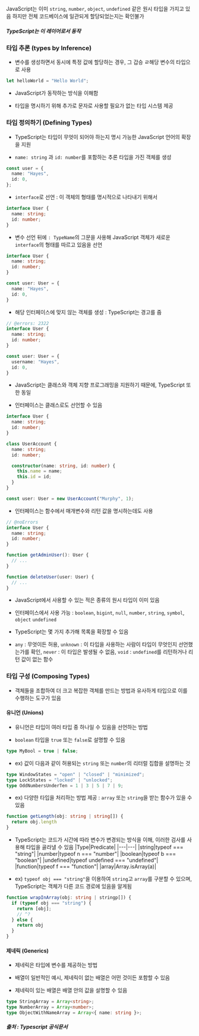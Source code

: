 JavaScript는 이미 `string`, `number`, `object`, `undefined` 같은 원시 타입을 가지고 있음
하지만 전체 코드베이스에 일관되게 할당되었는지는 확인불가

##### TypeScript는 이 레이어로서 동작

### 타입 추론 (types by Inference)

- 변수를 생성하면서 동시에 특정 값에 할당하는 경우, 그 갑승 ㄹ해당 변수의 타입으로 사용

```TypeScript
let helloWorld = "Hello World";
```

- JavaScript가 동작하는 방식을 이해함

- 타입을 명시하기 위해 추가로 문자로 사용할 필요가 없는 타입 시스템 제공

### 타입 정의하기 (Defining Types)

- TypeScript는 타입이 무엇이 되어야 하는지 명시 가능한 JavaScript 언어의 확장을 지원

- `name: string` 과 `id: number`를 포함하는 추론 타입을 가진 객체를 생성

```TypeScript
const user = {
  name: "Hayes",
  id: 0,
};
```

- `interface`로 선언 : 이 객체의 형태를 명시적으로 나타내기 위해서

```TypeScript
interface User {
  name: string;
  id: number;
}
```

- 변수 선언 뒤에 `: TypeName`의 그문을 사용해 JavaScript 객체가 새로운 `interface`의 형태를 따르고 있음을 선언

```TypeScript
interface User {
  name: string;
  id: number;
}

const user: User = {
  name: "Hayes",
  id: 0,
}
```

- 해당 인터페이스에 맞지 않는 객체를 생성 : TypeScript는 경고를 줌

```TypeScript
// @errors: 2322
interface User {
  name: string;
  id: number;
}

const user: User = {
  username: "Hayes",
  id: 0,
}
```

- JavaScript는 클래스와 객체 지향 프로그래밍을 지원하기 때문에, TypeScript 또한 동일

- 인터페이스는 클래스로도 선언할 수 있음

```TypeScript
interface User {
  name: string;
  id: number;
}

class UserAccount {
  name: string;
  id: number;

  constructor(name: string, id: number) {
    this.name = name;
    this.id = id;
  }
}

const user: User = new UserAccount("Murphy", 1);
```

- 인터페이스는 함수에서 매개변수와 리턴 값을 명시하는데도 사용

```TypeScript
// @noErrors
interface User {
  name: string;
  id: number;
}

function getAdminUser(): User {
  // ...
}

function deleteUser(user: User) {
  // ...
}
```

- JavaScript에서 사용할 수 있는 적은 종류의 원시 타입이 이미 있음

- 인터페이스에서 사용 가능 : `boolean`, `bigint`, `null`, `number`, `string`, `symbol`, `object` `undefined`

- TypeScript는 몇 가지 추가해 목록을 확장할 수 있음

- `any` : 무엇이든 허용, `unknown` : 이 타입을 사용하는 사람이 타입이 무엇인지 선언했는가를 확인, `never` : 이 타입은 발생될 수 없음, `void` : `undefined`를 리턴하거나 리턴 값이 없는 함수

### 타입 구성 (Composing Types)

- 객체들을 조합하여 더 크고 복잡한 객체를 만드는 방법과 유사하게 타입으로 이를 수행하는 도구가 있음

#### 유니언 (Unions)

- 유니언은 타입이 여러 타입 중 하나일 수 있음을 선언하는 방법

- `boolean` 타입을 `true` 또는 `false`로 설명할 수 있음

```TypeScript
type MyBool = true | false;
```

- ex) 값이 다음과 같이 허용되는 `string` 또는 `number`의 리터럴 집합을 설명하는 것

```TypeScript
type WindowStates = "open" | "closed" | "minimized";
type LockStates = "locked" | "unlocked";
type OddNumbersUnderTen = 1 | 3 | 5 | 7 | 9;
```

- ex) 다양한 타입을 처리하는 방법 제공 : `array` 또는 `string`을 받는 함수가 있을 수 있음

```TypeScript
function getLength(obj: string | string[]) {
  return obj.length
}
```

- TypeScript는 코드가 시간에 따라 변수가 변경되는 방식을 이해, 이러한 검사를 사용해 타입을 골라낼 수 있음
  |Type|Predicate|
  |---|---|
  |string|typeof === "string"|
  |number|typeof n === "number"|
  |boolean|typeof b === "boolean"|
  |undefined|typeof undefined === "undefined"|
  |function|typeof f === "function"|
  |array|Array.isArray(a)|

- ex) `typeof obj === "string"`을 이용하여 `string`고 `array`를 구분할 수 있으며, TypeScript는 객체가 다른 코드 경로에 있음을 알게됨

```TypeScript
function wrapInArray(obj: string | stringp[]) {
  if (typeof obj === "string") {
    return [obj];
    // ^?
  } else {
    return obj
  }
}
```

#### 제네릭 (Generics)

- 제네릭은 타입에 변수를 제공하는 방법

- 배열이 일반적인 예시, 제네릭이 없는 배열은 어떤 것이든 포함할 수 있음

- 제네릭이 있는 배열은 배열 안의 값을 설명할 수 있음

```TypeScript
type StringArray = Array<string>;
type NumberArray = Array<number>;
type ObjectWithNameArray = Array<{ name: string }>;
```

##### 출처 : Typescript 공식문서
